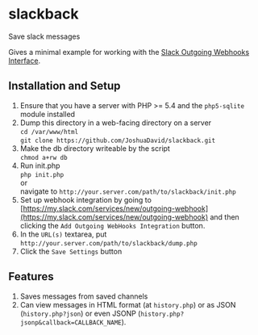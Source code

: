 # slackback
Save slack messages

Gives a minimal example for working with the [Slack Outgoing Webhooks Interface](https://api.slack.com/outgoing-webhooks).

## Installation and Setup

1. Ensure that you have a server with PHP >= 5.4 and the `php5-sqlite` module installed
2. Dump this directory in a web-facing directory on a server  
    `cd /var/www/html`  
    `git clone https://github.com/JoshuaDavid/slackback.git`
3. Make the db directory writeable by the script  
    `chmod a+rw db`
4. Run init.php  
    `php init.php`  
    or  
    navigate to `http://your.server.com/path/to/slackback/init.php`
5. Set up webhook integration by going to
    [https://my.slack.com/services/new/outgoing-webhook](https://my.slack.com/services/new/outgoing-webhook)
    and then clicking the `Add Outgoing WebHooks Integration` button.
6. In the `URL(s)` textarea, put `http://your.server.com/path/to/slackback/dump.php`
7. Click the `Save Settings` button

## Features

1. Saves messages from saved channels
2. Can view messages in HTML format (at `history.php`) or as JSON (`history.php?json`) or even JSONP (`history.php?jsonp&callback=CALLBACK_NAME`).
